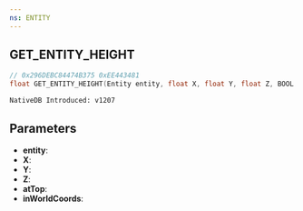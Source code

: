 ```yaml
---
ns: ENTITY
---
```

## GET_ENTITY_HEIGHT

```c
// 0x296DEBC84474B375 0xEE443481
float GET_ENTITY_HEIGHT(Entity entity, float X, float Y, float Z, BOOL atTop, BOOL inWorldCoords);
```

```
NativeDB Introduced: v1207
```

## Parameters
* **entity**:
* **X**:
* **Y**:
* **Z**:
* **atTop**:
* **inWorldCoords**:
